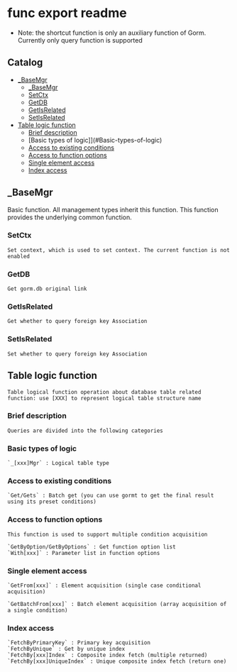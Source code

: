# func export readme
- Note: the shortcut function is only an auxiliary function of Gorm. Currently only query function is supported
## Catalog
 - [_BaseMgr](#_BaseMgr)
	- [_BaseMgr](#_BaseMgr)
	- [SetCtx](#SetCtx)
	- [GetDB](#GetDB)
	- [GetIsRelated](#GetIsRelated)
	- [SetIsRelated](#SetIsRelated)
 - [Table logic function](#Table-logic-function)
 	- [Brief description](#Brief-description)
    - [Basic types of logic]](#Basic-types-of-logic)
    - [Access to existing conditions](#Access-to-existing-conditions)
    - [Access to function options](#Access-to-function-options)
    - [Single element access](#Single-element-access)
    - [Index access](#Index-access)

## _BaseMgr
   Basic function. All management types inherit this function. This function provides the underlying common function.
### SetCtx 
    Set context, which is used to set context. The current function is not enabled
### GetDB
    Get gorm.db original link
### GetIsRelated
    Get whether to query foreign key Association
### SetIsRelated
    Set whether to query foreign key Association

## Table logic function
    Table logical function operation about database table related function: use [XXX] to represent logical table structure name
### Brief description
    Queries are divided into the following categories
### Basic types of logic
    `_[xxx]Mgr` : Logical table type
### Access to existing conditions
    `Get/Gets` : Batch get (you can use gormt to get the final result using its preset conditions)

### Access to function options

    This function is used to support multiple condition acquisition

    `GetByOption/GetByOptions` : Get function option list
    `With[xxx]` : Parameter list in function options

### Single element access

    `GetFrom[xxx]` : Element acquisition (single case conditional acquisition)

    `GetBatchFrom[xxx]` : Batch element acquisition (array acquisition of a single condition) 

### Index access

    `FetchByPrimaryKey` : Primary key acquisition
    `FetchByUnique` : Get by unique index
    `FetchBy[xxx]Index` : Composite index fetch (multiple returned)
    `FetchBy[xxx]UniqueIndex` : Unique composite index fetch (return one)
